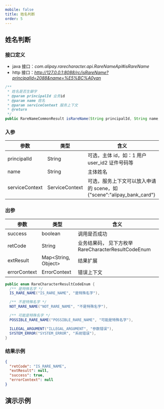 ```yaml
---
mobile: false
title: 姓名判断
order: 5
---
```


## 姓名判断

### 接口定义

- java 接口：_com.alipay.rarecharacter.api.RareNameApi#isRareName_
- http 接口：*http://127.0.0.1:8088/rc/isRareName?principalId=2088&name=%E5%BC%A0yan*

```java
/**
 * 姓名是否生僻字
 * @param principalId 业务id
 * @param name 姓名
 * @param serviceContext 服务上下文
 * @return
 */
public RareNameCommonResult isRareName(String principalId, String name, ServiceContext serviceContext);
```

### 入参

| 参数           | 类型           | 含义                                                                 |
| -------------- | -------------- | -------------------------------------------------------------------- |
| principalId    | String         | 可选，主体 id，如：1 用户 user_id2 证件号码等                        |
| name           | String         | 主体姓名                                                             |
| serviceContext | ServiceContext | 可选，服务上下文可以放入申请的 scene，如{"scene":"alipay_bank_card"} |

### 出参

| 参数         | 类型                      | 含义                                                |
| ------------ | ------------------------- | --------------------------------------------------- |
| success      | boolean                   | 调用是否成功                                        |
| retCode      | String                    | 业务结果码， 见下方枚举 RareCharacterResultCodeEnum |
| extResult    | Map&lt;String, Object&gt; | 结果扩展                                            |
| errorContext | ErrorContext              | 错误上下文                                          |

```java
public enum RareCharacterResultCodeEnum {
  /** 是特殊名字 */
  IS_RARE_NAME("IS_RARE_NAME", "是特殊名字"),

  /** 不是特殊名字 */
  NOT_RARE_NAME("NOT_RARE_NAME", "不是特殊名字"),

  /** 可能是特殊名字 */
  POSSIBLE_RARE_NAME("POSSIBLE_RARE_NAME", "可能是特殊名字"),

  ILLEGAL_ARGUMENT("ILLEGAL_ARGUMENT", "参数错误"),
  SYSTEM_ERROR("SYSTEM_ERROR", "系统错误"),
}
```

### 结果示例

```json
{
  "retCode": "IS_RARE_NAME",
  "extResult": null,
  "success": true,
  "errorContext": null
}
```

## 演示示例

<code inline="true" src="./demo/judge/index.tsx" compact="true" iframe mobile="false"></code>

<style>
  .token.unit {
    border: none;
    padding: 0;
    display: inline;
    min-height: unset;
    min-width: unset;
    flex-direction: unset;
  }

  iframe[title="dumi-previewer"] {
    height: 600px !important;
  }
<style>
